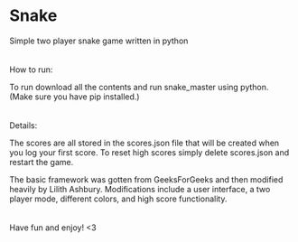 # Snake
Simple two player snake game written in python
<br/><br/><br/>
How to run:

To run download all the contents and run snake_master using python.
(Make sure you have pip installed.)
<br/><br/><br/>
Details:

The scores are all stored in the scores.json file that will be created when you log your first score. 
To reset high scores simply delete scores.json and restart the game.

The basic framework was gotten from GeeksForGeeks and then modified heavily by Lilith Ashbury.
Modifications include a user interface, a two player mode, different colors, and high score functionality.
<br/><br/><br/>
Have fun and enjoy! <3
